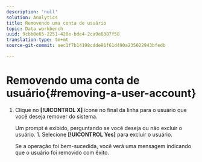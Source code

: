 ```yaml
---
description: 'null'
solution: Analytics
title: Removendo uma conta de usuário
topic: Data workbench
uuid: 9cbb0e65-2251-420e-bde4-2ca9e8387f58
translation-type: tm+mt
source-git-commit: aec1f7b14198cdde91f61d490a235022943bfedb

---
```



# Removendo uma conta de usuário{#removing-a-user-account}

1. Clique no **[!UICONTROL X]** ícone no final da linha para o usuário que você deseja remover do sistema.

   Um prompt é exibido, perguntando se você deseja ou não excluir o usuário. 1. Selecione **[!UICONTROL Yes]** para excluir o usuário.

   Se a operação foi bem-sucedida, você verá uma mensagem indicando que o usuário foi removido com êxito.